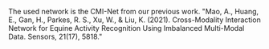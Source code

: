 The used network is the CMI-Net from our previous work.
"Mao, A., Huang, E., Gan, H., Parkes, R. S., Xu, W., & Liu, K. (2021). Cross-Modality Interaction Network for Equine Activity Recognition Using Imbalanced Multi-Modal Data. Sensors, 21(17), 5818."
